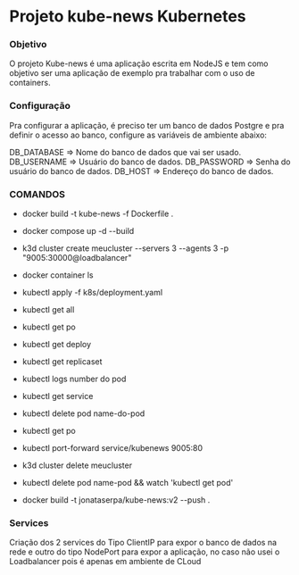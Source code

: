 # Projeto kube-news Kubernetes

### Objetivo
O projeto Kube-news é uma aplicação escrita em NodeJS e tem como objetivo ser uma aplicação de exemplo pra trabalhar com o uso de containers.

### Configuração
Pra configurar a aplicação, é preciso ter um banco de dados Postgre e pra definir o acesso ao banco, configure as variáveis de ambiente abaixo:

DB_DATABASE => Nome do banco de dados que vai ser usado.
DB_USERNAME => Usuário do banco de dados.
DB_PASSWORD => Senha do usuário do banco de dados.
DB_HOST => Endereço do banco de dados.

### COMANDOS

- docker build -t kube-news -f Dockerfile .
- docker compose up -d --build

- k3d cluster create meucluster --servers 3 --agents 3 -p "9005:30000@loadbalancer"
- docker container ls
- kubectl apply -f k8s/deployment.yaml
- kubectl get all
- kubectl get po
- kubectl get deploy
- kubectl get replicaset
- kubectl logs number do pod
- kubectl get service
- kubectl delete pod name-do-pod
- kubectl get po
- kubectl port-forward service/kubenews 9005:80
- k3d cluster delete meucluster

- kubectl delete pod name-pod && watch 'kubectl get pod'
- docker build -t jonataserpa/kube-news:v2 --push .

### Services

Criação dos 2 services do Tipo ClientIP para expor o banco de dados na rede
e outro do tipo NodePort para expor a aplicação, 
no caso não usei o Loadbalancer pois é apenas em ambiente de CLoud

